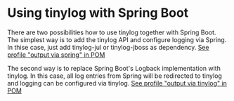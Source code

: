 # Using tinylog with Spring Boot

There are two possibilities how to use tinylog together with Spring Boot. The simplest way is to add the tinylog API and configure logging via Spring. In thise case, just add tinylog-jul or tinylog-jboss as dependency. [See profile "output via spring" in POM](https://github.com/pmwmedia/tinylog-spring-boot-example/blob/v2/pom.xml#L24)

The second way is to replace Spring Boot's Logback implementation with tinylog. In this case, all log entries from Spring will be redirected to tinylog and logging can be configured via tinylog. [See profile "output via tinylog" in POM](https://github.com/pmwmedia/tinylog-spring-boot-example/blob/v2/pom.xml#L48)

